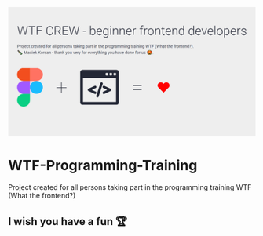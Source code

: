 ![Homepage screenshot](github/screenshot.png)

# WTF-Programming-Training
Project created for all persons taking part in the programming training WTF (What the frontend?)
 
## I wish you have a fun 🏆
